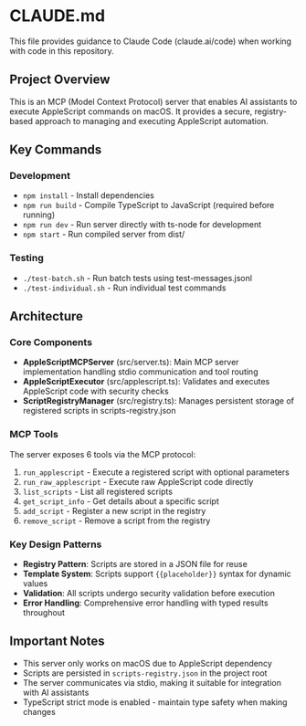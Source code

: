 # CLAUDE.md

This file provides guidance to Claude Code (claude.ai/code) when working with code in this repository.

## Project Overview

This is an MCP (Model Context Protocol) server that enables AI assistants to execute AppleScript commands on macOS. It provides a secure, registry-based approach to managing and executing AppleScript automation.

## Key Commands

### Development
- `npm install` - Install dependencies
- `npm run build` - Compile TypeScript to JavaScript (required before running)
- `npm run dev` - Run server directly with ts-node for development
- `npm start` - Run compiled server from dist/

### Testing
- `./test-batch.sh` - Run batch tests using test-messages.jsonl
- `./test-individual.sh` - Run individual test commands

## Architecture

### Core Components
- **AppleScriptMCPServer** (src/server.ts): Main MCP server implementation handling stdio communication and tool routing
- **AppleScriptExecutor** (src/applescript.ts): Validates and executes AppleScript code with security checks
- **ScriptRegistryManager** (src/registry.ts): Manages persistent storage of registered scripts in scripts-registry.json

### MCP Tools
The server exposes 6 tools via the MCP protocol:
1. `run_applescript` - Execute a registered script with optional parameters
2. `run_raw_applescript` - Execute raw AppleScript code directly
3. `list_scripts` - List all registered scripts
4. `get_script_info` - Get details about a specific script
5. `add_script` - Register a new script in the registry
6. `remove_script` - Remove a script from the registry

### Key Design Patterns
- **Registry Pattern**: Scripts are stored in a JSON file for reuse
- **Template System**: Scripts support `{{placeholder}}` syntax for dynamic values
- **Validation**: All scripts undergo security validation before execution
- **Error Handling**: Comprehensive error handling with typed results throughout

## Important Notes
- This server only works on macOS due to AppleScript dependency
- Scripts are persisted in `scripts-registry.json` in the project root
- The server communicates via stdio, making it suitable for integration with AI assistants
- TypeScript strict mode is enabled - maintain type safety when making changes
